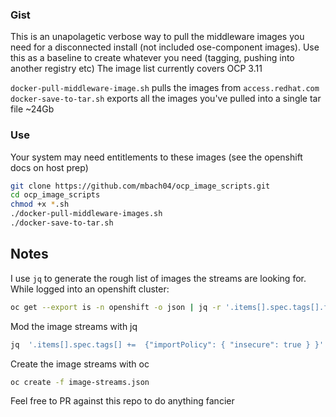 ### Gist
This is an unapolagetic verbose way to pull the middleware images you need for a disconnected install (not included ose-component images). 
Use this as a baseline to create whatever you need (tagging, pushing into another registry etc)
The image list currently covers OCP 3.11

`docker-pull-middleware-image.sh` pulls the images from `access.redhat.com`  
`docker-save-to-tar.sh` exports all the images you've pulled into a single tar file ~24Gb


### Use
Your system may need entitlements to these images (see the openshift docs on host prep)
```bash
git clone https://github.com/mbach04/ocp_image_scripts.git
cd ocp_image_scripts
chmod +x *.sh
./docker-pull-middleware-images.sh
./docker-save-to-tar.sh
```
## Notes
I use `jq` to generate the rough list of images the streams are looking for. While logged into an openshift cluster:

```bash
oc get --export is -n openshift -o json | jq -r '.items[].spec.tags[].from.name' > image-streams.json
```

Mod the image streams with jq
```bash
jq  '.items[].spec.tags[] +=  {"importPolicy": { "insecure": true } }' image-streams.json
```

Create the image streams with oc
```bash
oc create -f image-streams.json
```

Feel free to PR against this repo to do anything fancier
